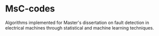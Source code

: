 # MsC-codes
Algorithms implemented for Master's dissertation on fault detection in electrical machines through statistical and machine learning techniques.
